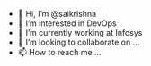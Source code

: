 - 👋 Hi, I’m @saikrishna
- 👀 I’m interested in DevOps
- 🌱 I’m currently working at Infosys
- 💞️ I’m looking to collaborate on ...
- 📫 How to reach me ...

<!---
bskrdy/bskrdy is a ✨ special ✨ repository because its `README.md` (this file) appears on your GitHub profile.
You can click the Preview link to take a look at your changes.
--->
